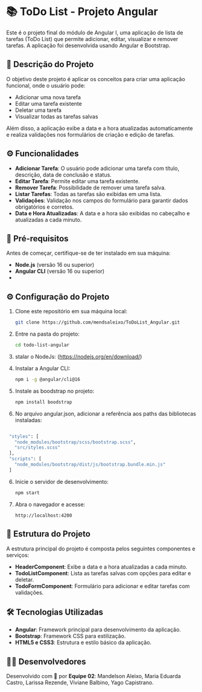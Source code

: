 # 📚 ToDo List - Projeto Angular

Este é o projeto final do módulo de Angular I, uma aplicação de lista de tarefas (ToDo List) que permite adicionar, editar, visualizar e remover tarefas. A aplicação foi desenvolvida usando Angular e Bootstrap.

## 📝 Descrição do Projeto

O objetivo deste projeto é aplicar os conceitos para criar uma aplicação funcional, onde o usuário pode:
- Adicionar uma nova tarefa
- Editar uma tarefa existente
- Deletar uma tarefa
- Visualizar todas as tarefas salvas

Além disso, a aplicação exibe a data e a hora atualizadas automaticamente e realiza validações nos formulários de criação e edição de tarefas.

## ⚙️ Funcionalidades

- **Adicionar Tarefa**: O usuário pode adicionar uma tarefa com título, descrição, data de conclusão e status.
- **Editar Tarefa**: Permite editar uma tarefa existente.
- **Remover Tarefa**: Possibilidade de remover uma tarefa salva.
- **Listar Tarefas**: Todas as tarefas são exibidas em uma lista.
- **Validações**: Validação nos campos do formulário para garantir dados obrigatórios e corretos.
- **Data e Hora Atualizadas**: A data e a hora são exibidas no cabeçalho e atualizadas a cada minuto.

## 📝 Pré-requisitos

Antes de começar, certifique-se de ter instalado em sua máquina:
- **Node.js** (versão 16 ou superior)
- **Angular CLI** (versão 16 ou superior)
- 
## ⚙️ Configuração do Projeto

1. Clone este repositório em sua máquina local:

   ```bash
   git clone https://github.com/mendsaleixo/ToDoList_Angular.git
   ```

2. Entre na pasta do projeto:

   ```bash
   cd todo-list-angular
   ```

3. stalar o NodeJs:
  (https://nodejs.org/en/download/)

4. Instalar a Angular CLI: 
   ```bash
   npm i -g @angular/cli@16
   ```
5. Instale as boodstrap no projeto:

   ```bash
   npm install boodstrap
   ```
6. No arquivo angular.json, adicionar a referência aos paths das bibliotecas instaladas:

 ```bash

  "styles": [
    "node_modules/bootstrap/scss/bootstrap.scss",
    "src/styles.scss"
  ],
  "scripts": [
    "node_modules/bootstrap/dist/js/bootstrap.bundle.min.js"
  ]
 ```
  
6. Inicie o servidor de desenvolvimento:

   ```bash
   npm start
   ```

7. Abra o navegador e acesse:

   ```
   http://localhost:4200
   ```

## 📝 Estrutura do Projeto

A estrutura principal do projeto é composta pelos seguintes componentes e serviços:

- **HeaderComponent**: Exibe a data e a hora atualizadas a cada minuto.
- **TodoListComponent**: Lista as tarefas salvas com opções para editar e deletar.
- **TodoFormComponent**: Formulário para adicionar e editar tarefas com validações.

## 🛠️ Tecnologias Utilizadas

- **Angular**: Framework principal para desenvolvimento da aplicação.
- **Bootstrap**: Framework CSS para estilização.
- **HTML5 e CSS3**: Estrutura e estilo básico da aplicação.

## 👩‍💻 Desenvolvedores 

Desenvolvido com 💚 por **Equipe 02**: Mandelson Aleixo, Maria Eduarda Castro, Larissa Rezende, Viviane Balbino, Yago Capistrano.
